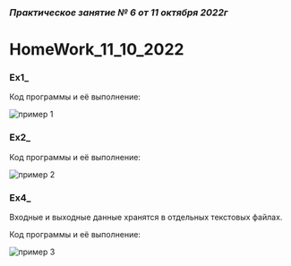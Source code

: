 ### *Практическое занятие № 6 от 11 октября 2022г*

# HomeWork_11_10_2022
### Ex1_

   

Код программы и её выполнение:

![пример 1]()

### Ex2_

Код программы и её выполнение:

![пример 2]()

### Ex4_

Входные и выходные данные хранятся в отдельных текстовых файлах.

Код программы и её выполнение:

![пример 3]()
